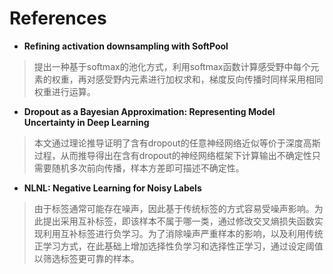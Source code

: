 # References

+ **Refining activation downsampling with SoftPool**
> 提出一种基于softmax的池化方式，利用softmax函数计算感受野中每个元素的权重，再对感受野内元素进行加权求和，梯度反向传播时同样采用相同权重进行运算。

+ **Dropout as a Bayesian Approximation: Representing Model Uncertainty in Deep Learning**
> 本文通过理论推导证明了含有dropout的任意神经网络近似等价于深度高斯过程，从而推导得出在含有dropout的神经网络框架下计算输出不确定性只需要随机多次前向传播，样本方差即可描述不确定性。

+ **NLNL: Negative Learning for Noisy Labels**
> 由于标签通常可能存在噪声，因此基于传统标签的方式容易受噪声影响。为此提出采用互补标签，即该样本不属于哪一类，通过修改交叉熵损失函数实现利用互补标签进行负学习。为了消除噪声严重样本的影响，以及利用传统正学习方式，在此基础上增加选择性负学习和选择性正学习，通过设定阈值以筛选标签更可靠的样本。